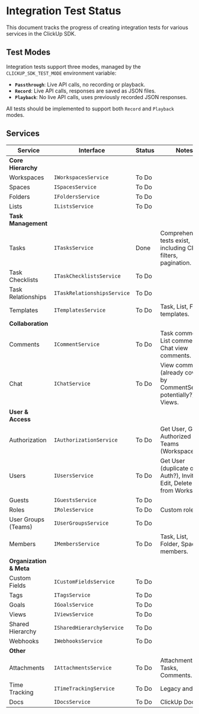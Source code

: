 # Integration Test Status

This document tracks the progress of creating integration tests for various services in the ClickUp SDK.

## Test Modes

Integration tests support three modes, managed by the `CLICKUP_SDK_TEST_MODE` environment variable:

*   **`Passthrough`**: Live API calls, no recording or playback.
*   **`Record`**: Live API calls, responses are saved as JSON files.
*   **`Playback`**: No live API calls, uses previously recorded JSON responses.

All tests should be implemented to support both `Record` and `Playback` modes.

## Services

| Service                   | Interface                 | Status        | Notes                                                                 |
| ------------------------- | ------------------------- | ------------- | --------------------------------------------------------------------- |
| **Core Hierarchy**        |                           |               |                                                                       |
| Workspaces                | `IWorkspacesService`      | To Do         |                                                                       |
| Spaces                    | `ISpacesService`          | To Do         |                                                                       |
| Folders                   | `IFoldersService`         | To Do         |                                                                       |
| Lists                     | `IListsService`           | To Do         |                                                                       |
| **Task Management**       |                           |               |                                                                       |
| Tasks                     | `ITasksService`           | Done          | Comprehensive tests exist, including CRUD, filters, pagination.       |
| Task Checklists           | `ITaskChecklistsService`  | To Do         |                                                                       |
| Task Relationships        | `ITaskRelationshipsService` | To Do         |                                                                       |
| Templates                 | `ITemplatesService`       | To Do         | Task, List, Folder templates.                                         |
| **Collaboration**         |                           |               |                                                                       |
| Comments                  | `ICommentService`         | To Do         | Task comments, List comments, Chat view comments.                     |
| Chat                      | `IChatService`            | To Do         | View comments (already covered by CommentService potentially?) & Views. |
| **User & Access**         |                           |               |                                                                       |
| Authorization             | `IAuthorizationService`   | To Do         | Get User, Get Authorized Teams (Workspaces).                          |
| Users                     | `IUsersService`           | To Do         | Get User (duplicate of Auth?), Invite, Edit, Delete user from Workspace. |
| Guests                    | `IGuestsService`          | To Do         |                                                                       |
| Roles                     | `IRolesService`           | To Do         | Custom roles.                                                         |
| User Groups (Teams)       | `IUserGroupsService`      | To Do         |                                                                       |
| Members                   | `IMembersService`         | To Do         | Task, List, Folder, Space members.                                    |
| **Organization & Meta**   |                           |               |                                                                       |
| Custom Fields             | `ICustomFieldsService`    | To Do         |                                                                       |
| Tags                      | `ITagsService`            | To Do         |                                                                       |
| Goals                     | `IGoalsService`           | To Do         |                                                                       |
| Views                     | `IViewsService`           | To Do         |                                                                       |
| Shared Hierarchy          | `ISharedHierarchyService` | To Do         |                                                                       |
| Webhooks                  | `IWebhooksService`        | To Do         |                                                                       |
| **Other**                 |                           |               |                                                                       |
| Attachments               | `IAttachmentsService`     | To Do         | Attachments to Tasks, Comments.                                       |
| Time Tracking             | `ITimeTrackingService`    | To Do         | Legacy and v2.                                                        |
| Docs                      | `IDocsService`            | To Do         | ClickUp Docs.                                                         |
